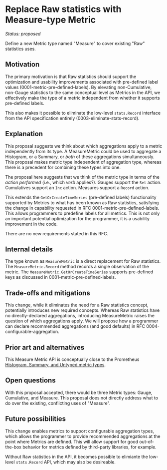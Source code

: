 # Replace Raw statistics with Measure-type Metric

*Status: proposed*

Define a new Metric type named "Measure" to cover existing "Raw" statistics uses.

## Motivation

The primary motivation is that Raw statistics should support the optimization and usability improvements associated with pre-defined label values (0001-metric-pre-defined-labels).  By elevating non-Cumulative, non-Gauge statistics to the same conceptual level as Metrics in the API, we effectively make the type of a metric independent from whether it supports pre-defined labels.

This also makes it possible to eliminate the low-level `stats.Record` interface from the API specification entirely (0003-eliminate-stats-record).

## Explanation

This proposal suggests we think about which aggregations apply to a metric independently from its type.  A MeasureMetric could be used to aggregate a Histogram, or a Summary, or _both_ of these aggregations simultaneously.  This proposal makes metric type independent of aggregation type, whereas there is a precedent for combining these types into one.

The proposal here suggests that we think of the metric type in terms of the _action performed_ (i.e., which _verb_ applies?).  Gauges support the `Set` action. Cumulatives support an `Inc` action. Measures support a `Record` action.

This extends the `GetOrCreateTimeSeries` (pre-defined labels) functionality supported by Metrics to what has been known as Raw statistics, satisfying the change in capability requested in RFC 0001-metric-pre-defined-labels.  This allows programmers to predefine labels for all metrics.  This is not only an important potential optimization for the programmer, it is a usability improvement in the code.

There are no new requirements stated in this RFC.

## Internal details

The type known as `MeasureMetric` is a direct replacement for Raw statistics.  The `MeasureMetric.Record` method records a single observation of the metric.  The `MeasureMetric.GetOrCreateTimeSeries` supports pre-defined keys as discussed in 0001-metric-pre-defined-labels.

## Trade-offs and mitigations

This change, while it eliminates the need for a Raw statistics concept, potentially introduces new required concepts.  Whereas Raw statistics have no directly-declared aggregations, introducing MeasureMetric raises the question of which aggregations apply.  We will propose how a programmer can declare recommended aggregations (and good defaults) in RFC 0004-configurable-aggregation.

## Prior art and alternatives

This Measure Metric API is conceptually close to the Prometheus [Histogram, Summary, and Untyped metric types](https://prometheus.io/docs/concepts/metric_types/).

## Open questions

With this proposal accepted, there would be three Metric types: Gauge, Cumulative, and Measure.  This proposal does not directly address what to do over the existing, conflicting uses of "Measure".

## Future possibilities

This change enables metrics to support configurable aggregation types, which allows the programmer to provide recommended aggregations at the point where Metrics are defined.  This will allow support for good out-of-the-box behavior for metrics defined by third-party libraries, for example.

Without Raw statistics in the API, it becomes possible to elimiante the low-level `stats.Record` API, which may also be desireable.
